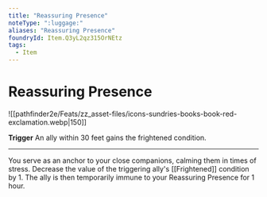 ```yaml
---
title: "Reassuring Presence"
noteType: ":luggage:"
aliases: "Reassuring Presence"
foundryId: Item.Q3yL2qz315OrNEtz
tags:
  - Item
---
```


# Reassuring Presence
![[pathfinder2e/Feats/zz_asset-files/icons-sundries-books-book-red-exclamation.webp|150]]

**Trigger** An ally within 30 feet gains the frightened condition.

* * *

You serve as an anchor to your close companions, calming them in times of stress. Decrease the value of the triggering ally's [[Frightened]] condition by 1. The ally is then temporarily immune to your Reassuring Presence for 1 hour.
